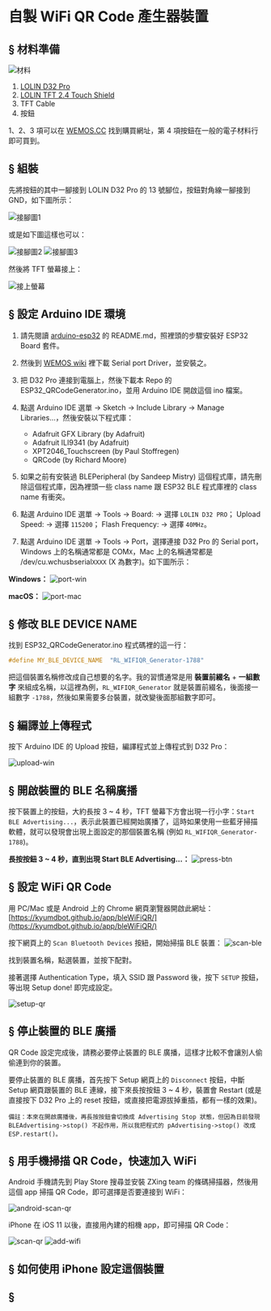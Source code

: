 # 自製 WiFi QR Code 產生器裝置

## § 材料準備

![材料](imgs/IMG3.jpg)

1. [LOLIN D32 Pro](https://wiki.wemos.cc/products:d32:d32_pro)
2. [LOLIN TFT 2.4 Touch Shield](https://wiki.wemos.cc/products:d1_mini_shields:tft_2.4_shield)
3. TFT Cable
4. 按鈕

1、2、3 項可以在 [WEMOS.CC](https://www.wemos.cc/) 找到購買網址，第 4 項按鈕在一般的電子材料行即可買到。


## § 組裝

先將按鈕的其中一腳接到 LOLIN D32 Pro 的 13 號腳位，按鈕對角線一腳接到 GND，如下圖所示：

![接腳圖1](imgs/IMG2.jpg)

或是如下圖這樣也可以：

![接腳圖2](imgs/img4.jpg)
![接腳圖3](imgs/img5.jpg)

然後將 TFT 螢幕接上：

![接上螢幕](imgs/IMG.jpg)


## § 設定 Arduino IDE 環境

1. 請先閱讀 [arduino-esp32](https://github.com/espressif/arduino-esp32) 的 README.md，照裡頭的步驟安裝好 ESP32 Board 套件。
2. 然後到 [WEMOS wiki](https://wiki.wemos.cc/downloads) 裡下載 Serial port Driver，並安裝之。
3. 把 D32 Pro 連接到電腦上，然後下載本 Repo 的 ESP32_QRCodeGenerator.ino，並用 Arduino IDE 開啟這個 ino 檔案。
4. 點選 Arduino IDE 選單 -> Sketch -> Include Library -> Manage Libraries...，然後安裝以下程式庫：

    - Adafruit GFX Library (by Adafruit)
    - Adafruit ILI9341 (by Adafruit)
    - XPT2046_Touchscreen (by Paul Stoffregen)
    - QRCode (by Richard Moore)

5. 如果之前有安裝過 BLEPeripheral (by Sandeep Mistry) 這個程式庫，請先刪除這個程式庫，因為裡頭一些 class name 跟 ESP32 BLE 程式庫裡的 class name 有衝突。
6. 點選 Arduino IDE 選單 -> Tools -> Board: -> 選擇 `LOLIN D32 PRO`； Upload Speed: -> 選擇 `115200`； Flash Frequency: -> 選擇 `40MHz`。
7. 點選 Arduino IDE 選單 -> Tools -> Port，選擇連接 D32 Pro 的 Serial port，Windows 上的名稱通常都是 COM`X`，Mac 上的名稱通常都是 /dev/cu.wchusbserial`XXXX` (X 為數字)。如下圖所示：

**Windows：**
![port-win](imgs/port_win.jpg)

**macOS：**
![port-mac](imgs/port_mac.png)


## § 修改 BLE DEVICE NAME

找到 ESP32_QRCodeGenerator.ino 程式碼裡的這一行：

```cpp
#define MY_BLE_DEVICE_NAME  "RL_WIFIQR_Generator-1788"
```

把這個裝置名稱修改成自己想要的名字。我的習慣通常是用 **裝置前綴名** + **一組數字** 來組成名稱，以這裡為例，`RL_WIFIQR_Generator` 就是裝置前綴名，後面接一組數字 `-1788`，然後如果需要多台裝置，就改變後面那組數字即可。


## § 編譯並上傳程式

按下 Arduino IDE 的 Upload 按鈕，編譯程式並上傳程式到 D32 Pro：

![upload-win](imgs/upload_win.png)



## § 開啟裝置的 BLE 名稱廣播

按下裝置上的按鈕，大約長按 3 ~ 4 秒，TFT 螢幕下方會出現一行小字：`Start BLE Advertising...`，表示此裝置已經開始廣播了，這時如果使用一些藍牙掃描軟體，就可以發現會出現上面設定的那個裝置名稱 (例如 `RL_WIFIQR_Generator-1788`)。

**長按按鈕 3 ~ 4 秒，直到出現 Start BLE Advertising...：**
![press-btn](imgs/press_btn.jpg)



## § 設定 WiFi QR Code

用 PC/Mac 或是 Android 上的 Chrome 網頁瀏覽器開啟此網址： [https://kyumdbot.github.io/app/bleWiFiQR/](https://kyumdbot.github.io/app/bleWiFiQR/)

按下網頁上的 `Scan Bluetooth Devices` 按紐，開始掃描 BLE 裝置：
![scan-ble](imgs/scan_ble.jpg)

找到裝置名稱，點選裝置，並按下配對。

接著選擇 Authentication Type，填入 SSID 跟 Password 後，按下 `SETUP` 按鈕，等出現 Setup done! 即完成設定。

![setup-qr](imgs/setup_qr.jpg)



## § 停止裝置的 BLE 廣播

QR Code 設定完成後，請務必要停止裝置的 BLE 廣播，這樣才比較不會讓別人偷偷連到你的裝置。

要停止裝置的 BLE 廣播，首先按下 Setup 網頁上的 `Disconnect` 按鈕，中斷 Setup 網頁跟裝置的 BLE 連線，接下來長按按鈕 3 ~ 4 秒，裝置會 Restart (或是直接按下 D32 Pro 上的 reset 按鈕，或直接把電源拔掉重插，都有一樣的效果)。

```
備註：本來在開啟廣播後，再長按按鈕會切換成 Advertising Stop 狀態，但因為日前發現 BLEAdvertising->stop() 不起作用，所以我把程式的 pAdvertising->stop() 改成 ESP.restart()。
```



## § 用手機掃描 QR Code，快速加入 WiFi

Android 手機請先到 Play Store 搜尋並安裝 ZXing team 的條碼掃描器，然後用這個 app 掃描 QR Code，即可選擇是否要連接到 WiFi：

![android-scan-qr](imgs/android_scan_qr.jpg)


iPhone 在 iOS 11 以後，直接用內建的相機 app，即可掃描 QR Code：

![scan-qr](imgs/scan_qr.jpg)
![add-wifi](imgs/add_wifi.jpg)




## § 如何使用 iPhone 設定這個裝置


## § 



